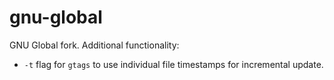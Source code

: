 # gnu-global
GNU Global fork. Additional functionality:
* `-t` flag for `gtags` to use individual file timestamps for incremental update.
